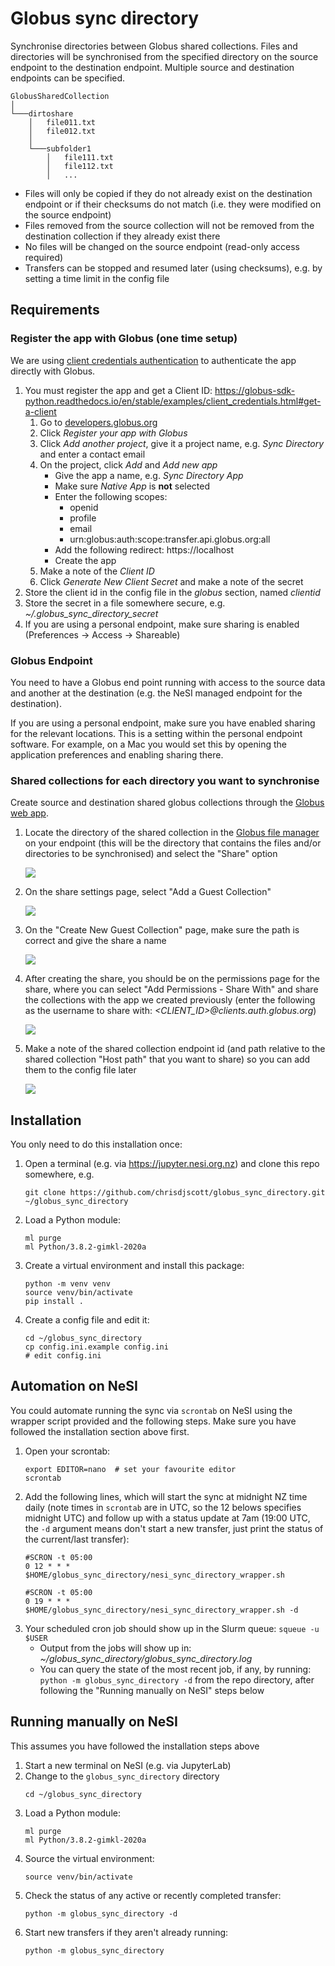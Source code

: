 # Globus sync directory

Synchronise directories between Globus shared collections. Files and
directories will be synchronised from the specified directory on the source
endpoint to the destination endpoint. Multiple source and destination
endpoints can be specified.

```
GlobusSharedCollection
│
└───dirtoshare
    │   file011.txt
    │   file012.txt
    │
    └───subfolder1
        │   file111.txt
        │   file112.txt
        │   ...
```

* Files will only be copied if they do not already exist on the destination
  endpoint or if their checksums do not match (i.e. they were modified on the
  source endpoint)
* Files removed from the source collection will not be removed from the
  destination collection if they already exist there
* No files will be changed on the source endpoint (read-only access required)
* Transfers can be stopped and resumed later (using checksums), e.g. by
  setting a time limit in the config file

## Requirements

### Register the app with Globus (one time setup)

We are using [client credentials authentication](https://globus-sdk-python.readthedocs.io/en/stable/examples/client_credentials.html) to authenticate the app directly with Globus.

1. You must register the app and get a Client ID: https://globus-sdk-python.readthedocs.io/en/stable/examples/client_credentials.html#get-a-client
   1. Go to [developers.globus.org](https://developers.globus.org/)
   2. Click *Register your app with Globus*
   3. Click *Add another project*, give it a project name, e.g. *Sync Directory* and enter a contact email
   4. On the project, click *Add* and *Add new app*
      * Give the app a name, e.g. *Sync Directory App*
      * Make sure *Native App* is **not** selected
      * Enter the following scopes: 
        - openid
        - profile
        - email
        - urn:globus:auth:scope:transfer.api.globus.org:all
      * Add the following redirect: https://localhost
      * Create the app
   5. Make a note of the *Client ID*
   6. Click *Generate New Client Secret* and make a note of the secret
3. Store the client id in the config file in the *globus* section, named *clientid*
4. Store the secret in a file somewhere secure, e.g. *~/.globus_sync_directory_secret*
5. If you are using a personal endpoint, make sure sharing is enabled (Preferences -> Access -> Shareable)

### Globus Endpoint

You need to have a Globus end point running with access to the source data and another at the destination (e.g. the
NeSI managed endpoint for the destination).

If you are using a personal endpoint, make sure you have enabled sharing for the relevant locations. This is a setting
within the personal endpoint software. For example, on a Mac you would set this by opening the application preferences and enabling
sharing there.

### Shared collections for each directory you want to synchronise

Create source and destination shared globus collections through the [Globus web app](https://app.globus.org/).

1. Locate the directory of the shared collection in the [Globus file manager](https://app.globus.org/file-manager) on
   your endpoint (this will be the directory that contains the files and/or directories to
   be synchronised) and select the "Share" option

   ![](doc/00_sharedir.png)

2. On the share settings page, select "Add a Guest Collection"

   ![](doc/01_sharescreen.png)

3. On the "Create New Guest Collection" page, make sure the path is correct and give the share a name

   ![](doc/02_create_guest_collection.png)

4. After creating the share, you should be on the permissions page for the share, where you can select "Add Permissions - Share With" and
   share the collections with the app we created previously (enter the following as the username to share with: *<CLIENT_ID>@clients.auth.globus.org*)

   ![](doc/03_share_permissions.png)

5. Make a note of the shared collection endpoint id (and path relative to the shared collection "Host path" that you want to share) so you can add them to the config file later

   ![](doc/04_endpointid.png)

## Installation

You only need to do this installation once:

1. Open a terminal (e.g. via https://jupyter.nesi.org.nz) and clone this repo somewhere, e.g.
   ```
   git clone https://github.com/chrisdjscott/globus_sync_directory.git ~/globus_sync_directory
   ```
2. Load a Python module:
   ```
   ml purge
   ml Python/3.8.2-gimkl-2020a
   ```
3. Create a virtual environment and install this package:
   ```
   python -m venv venv
   source venv/bin/activate
   pip install .
   ```
4. Create a config file and edit it:
   ```
   cd ~/globus_sync_directory
   cp config.ini.example config.ini
   # edit config.ini
   ```

## Automation on NeSI

You could automate running the sync via `scrontab` on NeSI using the wrapper script provided and the following steps.
Make sure you have followed the installation section above first.

1. Open your scrontab:
   ```
   export EDITOR=nano  # set your favourite editor
   scrontab
   ```
2. Add the following lines, which will start the sync at midnight NZ time daily (note times in `scrontab` are in UTC, so the 12 belows specifies midnight UTC) and follow up with a status update at 7am (19:00 UTC, the `-d` argument means don't start a new transfer, just print the status of the current/last transfer):
   ```
   #SCRON -t 05:00
   0 12 * * * $HOME/globus_sync_directory/nesi_sync_directory_wrapper.sh
   
   #SCRON -t 05:00
   0 19 * * * $HOME/globus_sync_directory/nesi_sync_directory_wrapper.sh -d
   ```
3. Your scheduled cron job should show up in the Slurm queue: `squeue -u $USER`
   - Output from the jobs will show up in: *~/globus_sync_directory/globus_sync_directory.log*
   - You can query the state of the most recent job, if any, by running: `python -m globus_sync_directory -d` from the repo directory, after following
     the "Running manually on NeSI" steps below

## Running manually on NeSI

This assumes you have followed the installation steps above

1. Start a new terminal on NeSI (e.g. via JupyterLab)
2. Change to the `globus_sync_directory` directory
   ```
   cd ~/globus_sync_directory
   ```
4. Load a Python module:
   ```
   ml purge
   ml Python/3.8.2-gimkl-2020a
   ```
5. Source the virtual environment:
   ```
   source venv/bin/activate
   ```
6. Check the status of any active or recently completed transfer:
   ```
   python -m globus_sync_directory -d
   ```
7. Start new transfers if they aren't already running:
   ```
   python -m globus_sync_directory
   ```
